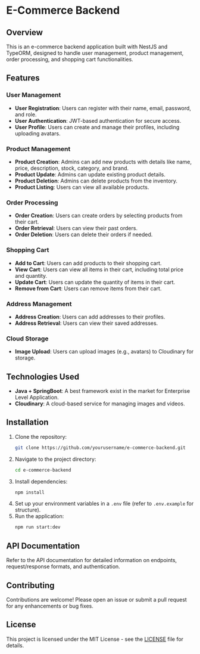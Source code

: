 # E-Commerce Backend

## Overview
This is an e-commerce backend application built with NestJS and TypeORM, designed to handle user management, product management, order processing, and shopping cart functionalities.

## Features

### User Management
- **User Registration**: Users can register with their name, email, password, and role.
- **User Authentication**: JWT-based authentication for secure access.
- **User Profile**: Users can create and manage their profiles, including uploading avatars.

### Product Management
- **Product Creation**: Admins can add new products with details like name, price, description, stock, category, and brand.
- **Product Update**: Admins can update existing product details.
- **Product Deletion**: Admins can delete products from the inventory.
- **Product Listing**: Users can view all available products.

### Order Processing
- **Order Creation**: Users can create orders by selecting products from their cart.
- **Order Retrieval**: Users can view their past orders.
- **Order Deletion**: Users can delete their orders if needed.

### Shopping Cart
- **Add to Cart**: Users can add products to their shopping cart.
- **View Cart**: Users can view all items in their cart, including total price and quantity.
- **Update Cart**: Users can update the quantity of items in their cart.
- **Remove from Cart**: Users can remove items from their cart.

### Address Management
- **Address Creation**: Users can add addresses to their profiles.
- **Address Retrieval**: Users can view their saved addresses.

### Cloud Storage
- **Image Upload**: Users can upload images (e.g., avatars) to Cloudinary for storage.

## Technologies Used
- **Java + SpringBoot**: A best framework exist in the market for Enterprise Level Application.
- **Cloudinary**: A cloud-based service for managing images and videos.

## Installation
1. Clone the repository:
   ```bash
   git clone https://github.com/yourusername/e-commerce-backend.git
   ```
2. Navigate to the project directory:
   ```bash
   cd e-commerce-backend
   ```
3. Install dependencies:
   ```bash
   npm install
   ```
4. Set up your environment variables in a `.env` file (refer to `.env.example` for structure).
5. Run the application:
   ```bash
   npm run start:dev
   ```

## API Documentation
Refer to the API documentation for detailed information on endpoints, request/response formats, and authentication.

## Contributing
Contributions are welcome! Please open an issue or submit a pull request for any enhancements or bug fixes.

## License
This project is licensed under the MIT License - see the [LICENSE](LICENSE) file for details.